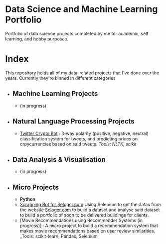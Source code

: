 # Data Science and Machine Learning Portfolio
Portfolio of data science projects completed by me for academic, self learning, and hobby purposes. 
# Index
This repository holds all of my data-related projects that I've done over the years. Currently they're binned in different categories

- ## Machine Learning Projects
  - (in progress)
  
- ## Natural Language Processing Projects 
  - [Twitter Crypto Bot](https://github.com/chamsco/data_science/tree/main/twitter_crypto_bot) : 3-way polarity (positive, negative, neutral) classification system for tweets, and predicting prices on crpycurrencies based on said tweets.
    _Tools: NLTK, scikit_

- ## Data Analysis & Visualisation  
  - (in progress)
    
- ## Micro Projects 
  - __Python__
  -  [Scrapping Bot for Seloger.com](https://github.com/chamsco/data_science/tree/main/seloger_scrapping):Using Selenium to get the datas from the website  [Seloger.com](Seloger.com) to build a dataset and analyse said dataset to build a portfolio of soon to be delivered buildings for clients.
  - [Movie Recommendations using Recommender Systems (in progress)] : A micro project to build a recommendation system that makes movie recommendations based on user review similarities. 
    _Tools: scikit-learn, Pandas, Selenium 
